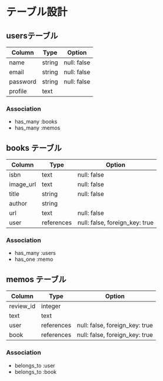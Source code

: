 # テーブル設計

## usersテーブル

| Column   | Type   | Option      |
| -------- | ------ | ----------- |
| name     | string | null: false |
| email    | string | null: false |
| password | string | null: false |
| profile  | text   |             |

### Association

- has_many :books
- has_many :memos


## books テーブル

| Column    | Type       | Option                         |
| --------- | ---------- | ------------------------------ |
| isbn      | text       | null: false                    |
| image_url | text       | null: false                    |
| title     | string     | null: false                    |
| author    | string     |                                |
| url       | text       | null: false                    |
| user      | references | null: false, foreign_key: true |

### Association

- has_many :users
- has_one :memo



## memos テーブル

| Column    | Type       | Option                         |
| --------- | ---------- | ------------------------------ |
| review_id | integer    |                                |
| text      | text       |                                |
| user      | references | null: false, foreign_key: true |
| book      | references | null: false, foreign_key: true |

### Association

- belongs_to :user
- belongs_to :book
